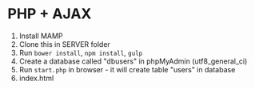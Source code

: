 # PHP + AJAX

1. Install MAMP
2. Clone this in SERVER folder
3. Run `bower install`, `npm install`, `gulp`
4. Create a database called "dbusers" in phpMyAdmin (utf8_general_ci)
5. Run `start.php` in browser - it will create table "users" in database
6. index.html
